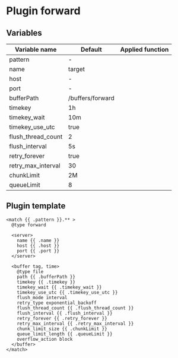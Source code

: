 # Plugin forward
## Variables
| Variable name | Default | Applied function |
|---|---|---|
| pattern | - |  |
| name | target |  |
| host | - |  |
| port | - |  |
| bufferPath | /buffers/forward |  |
| timekey | 1h |  |
| timekey_wait | 10m |  |
| timekey_use_utc | true |  |
| flush_thread_count | 2 |  |
| flush_interval | 5s |  |
| retry_forever | true |  |
| retry_max_interval | 30 |  |
| chunkLimit | 2M |  |
| queueLimit | 8 |  |
## Plugin template
```
<match {{ .pattern }}.** >
  @type forward

  <server>
    name {{ .name }}
    host {{ .host }}
    port {{ .port }}
  </server>

  <buffer tag, time>
    @type file
    path {{ .bufferPath }}
    timekey {{ .timekey }}
    timekey_wait {{ .timekey_wait }}
    timekey_use_utc {{ .timekey_use_utc }}
    flush_mode interval
    retry_type exponential_backoff
    flush_thread_count {{ .flush_thread_count }}
    flush_interval {{ .flush_interval }}
    retry_forever {{ .retry_forever }}
    retry_max_interval {{ .retry_max_interval }}
    chunk_limit_size {{ .chunkLimit }}
    queue_limit_length {{ .queueLimit }}
    overflow_action block
  </buffer>
</match>
```